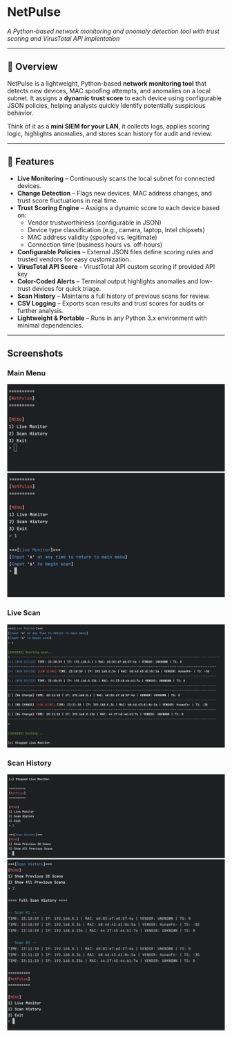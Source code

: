 # NetPulse  
*A Python-based network monitoring and anomaly detection tool with trust scoring and VirusTotal API implentation*

---

## 🚀 Overview  
NetPulse is a lightweight, Python-based **network monitoring tool** that detects new devices, MAC spoofing attempts, and anomalies on a local subnet. It assigns a **dynamic trust score** to each device using configurable JSON policies, helping analysts quickly identify potentially suspicious behavior.  

Think of it as a **mini SIEM for your LAN**, it collects logs, applies scoring logic, highlights anomalies, and stores scan history for audit and review.  

---

## 🔑 Features  
- **Live Monitoring** – Continuously scans the local subnet for connected devices.  
- **Change Detection** – Flags new devices, MAC address changes, and trust score fluctuations in real time.  
- **Trust Scoring Engine** – Assigns a dynamic score to each device based on:  
  - Vendor trustworthiness (configurable in JSON)  
  - Device type classification (e.g., camera, laptop, Intel chipsets)  
  - MAC address validity (spoofed vs. legitimate)  
  - Connection time (business hours vs. off-hours)  
- **Configurable Policies** – External JSON files define scoring rules and trusted vendors for easy customization.
- **VirusTotal API Score** - VirustTotal API custom scoring if provided API key 
- **Color-Coded Alerts** – Terminal output highlights anomalies and low-trust devices for quick triage.  
- **Scan History** – Maintains a full history of previous scans for review.  
- **CSV Logging** – Exports scan results and trust scores for audits or further analysis.  
- **Lightweight & Portable** – Runs in any Python 3.x environment with minimal dependencies.  

---

## Screenshots
### Main Menu
![Menu](screenshots/MainMenu.png)
![Menu2](screenshots/lm_menu.png)
### Live Scan
![Scans](screenshots/lm_scans.png)
### Scan History
![History](screenshots/sh_menu.png)
![History1](screenshots/sh_res.png)




